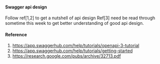 #### Swagger api design

Follow ref[1,2] to get a nutshell of api design
Ref[3] need be read through sometime this week to get better understanding of good api design.


#### Reference
1. https://app.swaggerhub.com/help/tutorials/openapi-3-tutorial
2. https://app.swaggerhub.com/help/tutorials/getting-started
3. https://research.google.com/pubs/archive/32713.pdf
